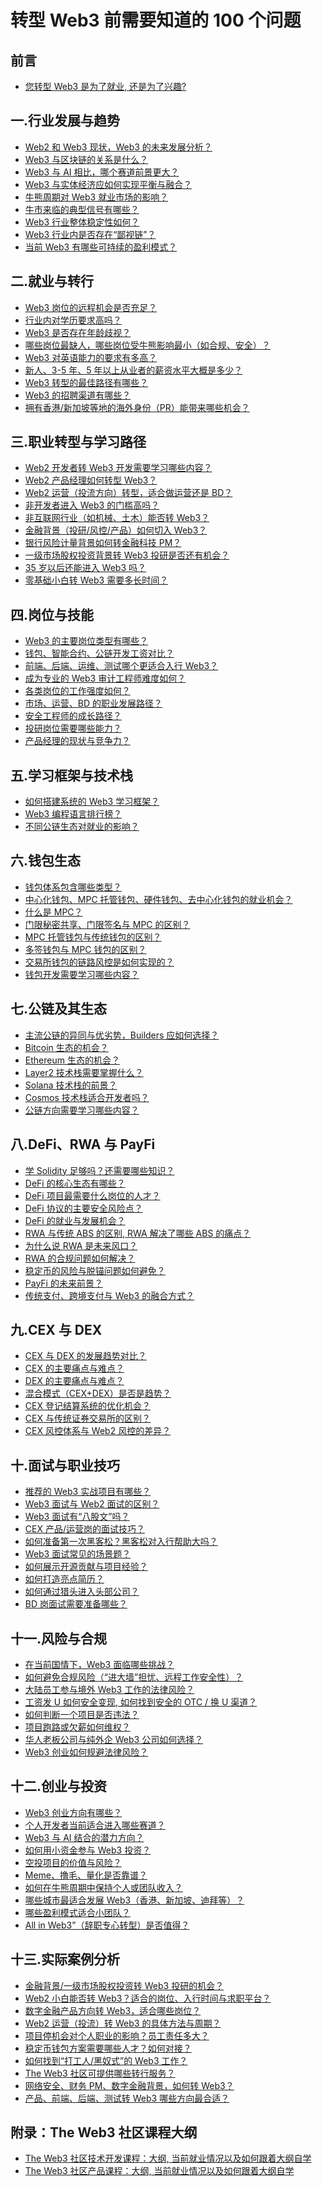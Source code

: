 # 转型 Web3 前需要知道的 100 个问题

## 前言

- [您转型 Web3 是为了就业, 还是为了兴趣?](https://github.com/the-web3-book/to-web3-100-questions/blob/main/preface/ReadMe.md)

## 一.行业发展与趋势
- [Web2 和 Web3 现状，Web3 的未来发展分析？](https://github.com/the-web3-book/to-web3-100-questions/blob/main/chapterOne/Q1.md)
- [Web3 与区块链的关系是什么？](https://github.com/the-web3-book/to-web3-100-questions/blob/main/chapterOne/Q2.md)
- [Web3 与 AI 相比，哪个赛道前景更大？](https://github.com/the-web3-book/to-web3-100-questions/blob/main/chapterOne/Q3.md)
- [Web3 与实体经济应如何实现平衡与融合？](https://github.com/the-web3-book/to-web3-100-questions/blob/main/chapterOne/Q4.md)
- [牛熊周期对 Web3 就业市场的影响？](https://github.com/the-web3-book/to-web3-100-questions/blob/main/chapterOne/Q5.md)
- [牛市来临的典型信号有哪些？](https://github.com/the-web3-book/to-web3-100-questions/blob/main/chapterOne/Q6.md)
- [Web3 行业整体稳定性如何？](https://github.com/the-web3-book/to-web3-100-questions/blob/main/chapterOne/Q7.md)
- [Web3 行业内是否存在“鄙视链”？](https://github.com/the-web3-book/to-web3-100-questions/blob/main/chapterOne/Q8.md)
- [当前 Web3 有哪些可持续的盈利模式？](https://github.com/the-web3-book/to-web3-100-questions/blob/main/chapterOne/Q9.md)

## 二.就业与转行
- [Web3 岗位的远程机会是否充足？](http://github.com/the-web3-book/to-web3-100-questions/blob/main/chapterTwo/Q10.md)
- [行业内对学历要求高吗？](https://github.com/the-web3-book/to-web3-100-questions/blob/main/chapterTwo/Q11.md)
- [Web3 是否存在年龄歧视？](https://github.com/the-web3-book/to-web3-100-questions/blob/main/chapterTwo/Q12.md)
- [哪些岗位最缺人，哪些岗位受牛熊影响最小（如合规、安全）？](https://github.com/the-web3-book/to-web3-100-questions/blob/main/chapterTwo/Q13.md)
- [Web3 对英语能力的要求有多高？](https://github.com/the-web3-book/to-web3-100-questions/blob/main/chapterTwo/Q14.md)
- [新人、3-5 年、5 年以上从业者的薪资水平大概是多少？](https://github.com/the-web3-book/to-web3-100-questions/blob/main/chapterTwo/Q15.md)
- [ Web3 转型的最佳路径有哪些？](https://github.com/the-web3-book/to-web3-100-questions/blob/main/chapterTwo/Q16.md)
- [Web3 的招聘渠道有哪些？](https://github.com/the-web3-book/to-web3-100-questions/blob/main/chapterTwo/Q17.md)
- [拥有香港/新加坡等地的海外身份（PR）能带来哪些机会？](https://github.com/the-web3-book/to-web3-100-questions/blob/main/chapterTwo/Q18.md)
    
## 三.职业转型与学习路径
- [Web2 开发者转 Web3 开发需要学习哪些内容？](https://github.com/the-web3-book/to-web3-100-questions/blob/main/ChapterThree/Q19.md)
- [Web2 产品经理如何转型 Web3？](https://github.com/the-web3-book/to-web3-100-questions/blob/main/chapterTwo/Q20.md)
- [Web2 运营（投流方向）转型，适合做运营还是 BD？](https://github.com/the-web3-book/to-web3-100-questions/blob/main/chapterTwo/Q21.md)
- [非开发者进入 Web3 的门槛高吗？](https://github.com/the-web3-book/to-web3-100-questions/blob/main/chapterTwo/Q22.md)
- [非互联网行业（如机械、土木）能否转 Web3？](https://github.com/the-web3-book/to-web3-100-questions/blob/main/chapterTwo/Q23.md)
- [金融背景（投研/风控/产品）如何切入 Web3？](https://github.com/the-web3-book/to-web3-100-questions/blob/main/chapterTwo/Q24.md)
- [银行风险计量背景如何转金融科技 PM？](https://github.com/the-web3-book/to-web3-100-questions/blob/main/chapterTwo/Q25.md)
- [一级市场股权投资背景转 Web3 投研是否还有机会？](https://github.com/the-web3-book/to-web3-100-questions/blob/main/chapterTwo/Q26.md)
- [35 岁以后还能进入 Web3 吗？](https://github.com/the-web3-book/to-web3-100-questions/blob/main/chapterTwo/Q27.md)
- [零基础小白转 Web3 需要多长时间？](https://github.com/the-web3-book/to-web3-100-questions/blob/main/chapterTwo/Q28.md)

## 四.岗位与技能
- [Web3 的主要岗位类型有哪些？](https://github.com/the-web3-book/to-web3-100-questions/blob/main/chapterTwo/Q29.md)
- [钱包、智能合约、公链开发工资对比？](https://github.com/the-web3-book/to-web3-100-questions/blob/main/chapterTwo/Q30.md)
- [前端、后端、运维、测试哪个更适合入行 Web3？](https://github.com/the-web3-book/to-web3-100-questions/blob/main/chapterTwo/Q31.md)
- [成为专业的 Web3 审计工程师难度如何？](https://github.com/the-web3-book/to-web3-100-questions/blob/main/chapterTwo/Q32.md)
- [各类岗位的工作强度如何？](https://github.com/the-web3-book/to-web3-100-questions/blob/main/chapterTwo/Q33.md)
- [市场、运营、BD 的职业发展路径？](https://github.com/the-web3-book/to-web3-100-questions/blob/main/chapterTwo/Q34.md)
- [安全工程师的成长路径？](https://github.com/the-web3-book/to-web3-100-questions/blob/main/chapterTwo/Q35.md)
- [投研岗位需要哪些能力？](https://github.com/the-web3-book/to-web3-100-questions/blob/main/chapterTwo/Q36.md)
- [产品经理的现状与竞争力？](https://github.com/the-web3-book/to-web3-100-questions/blob/main/chapterTwo/Q37.md)

## 五.学习框架与技术栈
- [如何搭建系统的 Web3 学习框架？](https://github.com/the-web3-book/to-web3-100-questions/blob/main/chapterTwo/Q38.md)
- [Web3 编程语言排行榜？](https://github.com/the-web3-book/to-web3-100-questions/blob/main/chapterTwo/Q39.md)
- [不同公链生态对就业的影响？](https://github.com/the-web3-book/to-web3-100-questions/blob/main/chapterTwo/Q40.md)

## 六.钱包生态
- [钱包体系包含哪些类型？]()
- [中心化钱包、MPC 托管钱包、硬件钱包、去中心化钱包的就业机会？]()
- [什么是 MPC？]()
- [门限秘密共享、门限签名与 MPC 的区别？]()
- [MPC 托管钱包与传统钱包的区别？]()
- [多签钱包与 MPC 钱包的区别？]()
- [交易所钱包的链路风控是如何实现的？]()
- [钱包开发需要学习哪些内容？]()

## 七.公链及其生态
- [主流公链的异同与优劣势，Builders 应如何选择？]()
- [Bitcoin 生态的机会？]()
- [Ethereum 生态的机会？]()
- [Layer2 技术栈需要掌握什么？]()
- [Solana 技术栈的前景？]()
- [Cosmos 技术栈适合开发者吗？]()
- [公链方向需要学习哪些内容？]()

## 八.DeFi、RWA 与 PayFi
- [学 Solidity 足够吗？还需要哪些知识？]()
- [DeFi 的核心生态有哪些？]()
- [DeFi 项目最需要什么岗位的人才？]()
- [DeFi 协议的主要安全风险点？]()
- [DeFi 的就业与发展机会？]()
- [RWA 与传统 ABS 的区别, RWA 解决了哪些 ABS 的痛点？]()
- [为什么说 RWA 是未来风口？]()
- [RWA 的合规问题如何解决？]()
- [稳定币的风险与脱锚问题如何避免？]()
- [PayFi 的未来前景？]()
- [传统支付、跨境支付与 Web3 的融合方式？]()

## 九.CEX 与 DEX
- [CEX 与 DEX 的发展趋势对比？]()
- [CEX 的主要痛点与难点？]()
- [DEX 的主要痛点与难点？]()
- [混合模式（CEX+DEX）是否是趋势？]()
- [CEX 登记结算系统的优化机会？]()
- [CEX 与传统证券交易所的区别？]()
- [CEX 风控体系与 Web2 风控的差异？]()

## 十.面试与职业技巧
- [推荐的 Web3 实战项目有哪些？]()
- [Web3 面试与 Web2 面试的区别？]()
- [Web3 面试有“八股文”吗？]()
- [CEX 产品/运营岗的面试技巧？]()
- [如何准备第一次黑客松？黑客松对入行帮助大吗？]()
- [Web3 面试常见的场景题？]()
- [如何展示开源贡献与项目经验？]()
- [如何打造亮点简历？]()
- [如何通过猎头进入头部公司？]()
- [BD 岗面试需要准备哪些？]()

## 十一.风险与合规
- [在当前国情下，Web3 面临哪些挑战？]()
- [如何避免合规风险（“进大墙”担忧、远程工作安全性）？]()
- [大陆员工参与境外 Web3 工作的法律风险？]()
- [工资发 U 如何安全变现, 如何找到安全的 OTC / 换 U 渠道？]()
- [如何判断一个项目是否违法？]()
- [项目跑路或欠薪如何维权？]()
- [华人老板公司与纯外企 Web3 公司如何选择？]()
- [Web3 创业如何规避法律风险？]()

## 十二.创业与投资
- [Web3 创业方向有哪些？]()
- [个人开发者当前适合进入哪些赛道？]()
- [Web3 与 AI 结合的潜力方向？]()
- [如何用小资金参与 Web3 投资？]()
- [空投项目的价值与风险？]()
- [Meme、撸毛、量化是否靠谱？]()
- [如何在牛熊周期中保持个人或团队收入？]()
- [哪些城市最适合发展 Web3（香港、新加坡、迪拜等）？]()
- [哪些盈利模式适合小团队？]()
- [All in Web3”（辞职专心转型）是否值得？]()

## 十三.实际案例分析
- [金融背景/一级市场股权投资转 Web3 投研的机会？]()
- [Web2 小白能否转 Web3？适合的岗位、入行时间与求职平台？]()
- [数字金融产品方向转 Web3，适合哪些岗位？]()
- [Web2 运营（投流）转 Web3 的具体方法与周期？]()
- [项目停机会对个人职业的影响？员工责任多大？]()
- [稳定币钱包方案需要哪些人才？如何对接？]()
- [如何找到“打工人/黑奴式”的 Web3 工作？]()
- [The Web3 社区可提供哪些转行服务？]()
- [网络安全、财务 PM、数字金融背景，如何转 Web3？]()
- [产品、前端、后端、测试转 Web3 哪些方向最合适？]()

## 附录：The Web3 社区课程大纲
- [The Web3 社区技术开发课程：大纲, 当前就业情况以及如何跟着大纲自学]()
- [The Web3 社区产品课程：大纲, 当前就业情况以及如何跟着大纲自学]()
